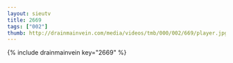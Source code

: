 ```yaml
--- 
layout: sieutv
title: 2669
tags: ["002"]
thumb: http://drainmainvein.com/media/videos/tmb/000/002/669/player.jpg
---
```

{% include drainmainvein key="2669" %} 
